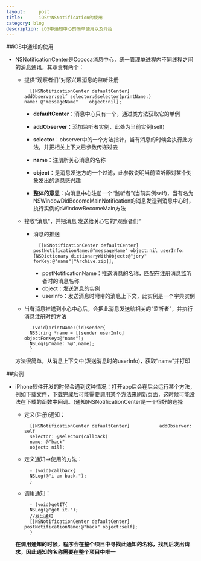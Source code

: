 ```yaml
---
layout:     post
title:      iOS中NSNotification的使用
category: blog
description: iOS中通知中心的简单使用以及介绍
---
```

##iOS中通知的使用
* NSNotificationCenter是Cococa消息中心，统一管理单进程内不同线程之间的消息通讯，其职责有两个：
	* 提供“观察者们”对感兴趣消息的监听注册
	
    		[[NSNotificationCenter defaultCenter] 				addObserver:self selector:@selector(printName:)       			name: @"messageName" 	object:nil];
    	* **defaultCenter**：消息中心只有一个，通过类方法获取它的单例
    	* **addObserver**：添加监听者实例，此处为当前实例(self)
    	* **selector**：observer中的一个方法指针，当有消息的时候会执行此方法，并把相关上下文已参数传递过去
    	* **name**：注册所关心消息的名称
    	* **object**：是消息发送方的一个过滤，此参数说明当前监听器对某个对象发出的消息感兴趣
    	
    	* **整体的意思**：向消息中心注册一个“监听者”(当前实例self)，当有名为NSWindowDidBecomeMainNotification的消息发送到消息中心时，执行实例的aWindowBecomeMain方法
    
    * 接收“消息”，并把消息  发送给关心它的“观察者们”
    	* 消息的推送
    	
    			[[NSNotificationCenter defaultCenter] postNotificationName:@"messageName" object:nil userInfo: [NSDictionary dictionaryWithObject:@"jory" forKey:@"name"|^Archive.zip]];
    		* postNotificationName：推送消息的名称，匹配在注册消息监听者时的消息名称
    		* object：发送消息的实例
    		* userInfo：发送消息时附带的消息上下文，此实例是一个字典实例
    
    * 当有消息推送到小心中心后，会把此消息发送给相关的“监听者”，并执行消息注册时的方法
    
    		-(void)printName:(id)sender{  
			NSString *name = [[sender userInfo] 			objectForKey:@"name"];  
			NSLog(@"name: %@",name);  
			} 
	方法很简单，从消息上下文中(发送消息时的userInfo)，获取“name”并打印
	
##实例
* iPhone软件开发的时候会遇到这种情况：打开app后会在后台运行某个方法，例如下载文件，下载完成后可能需要调用某个方法来刷新页面，这时候可能没法在下载的函数中回调。(通知)NSNotificationCenter是一个很好的选择
	* 定义(注册)通知：
	
			[[NSNotificationCenter defaultCenter] 			addObserver: self
			selector: @selector(callback)
			name: @"back"
			object: nil];
			
	* 定义通知中使用的方法：
	
    		- (void)callback{
			NSLog(@"i am back.");
			}
			
	* 调用通知：
	
			- (void)getIT{
			NSLog(@"get it.");
			//发出通知
			[[NSNotificationCenter defaultCenter] 			postNotificationName:@"back" object:self];
			}
	**在调用通知的时候，程序会在整个项目中寻找此通知的名称，找到后发出请求，因此通知的名称需要在整个项目中唯一**
    
    
    
    
    
    
    
